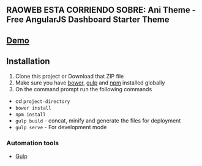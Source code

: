 ## RAOWEB ESTA CORRIENDO SOBRE: Ani Theme - Free AngularJS Dashboard Starter Theme

## [Demo](http://rawgit.com/start-angular/ani-theme/master/dist/index.html)


## Installation
1. Clone this project or Download that ZIP file
2. Make sure you have [bower](http://bower.io/), [gulp](https://www.npmjs.com/package/gulp) and  [npm](https://www.npmjs.org/) installed globally
3. On the command prompt run the following commands
- cd `project-directory`
- `bower install`
- `npm install`
- `gulp build` - concat, minify and generate the files for deployment
- `gulp serve` - For development mode

### Automation tools

- [Gulp](http://gulpjs.com/)
